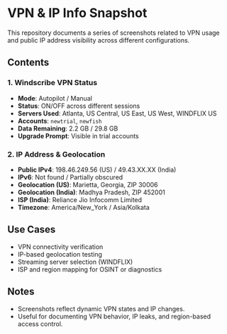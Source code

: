 # VPN & IP Info Snapshot

This repository documents a series of screenshots related to VPN usage and public IP address visibility across different configurations.

## Contents

### 1. Windscribe VPN Status
- **Mode**: Autopilot / Manual
- **Status**: ON/OFF across different sessions
- **Servers Used**: Atlanta, US Central, US East, US West, WINDFLIX US
- **Accounts**: `newtrial`, `newfish`
- **Data Remaining**: 2.2 GB / 29.8 GB
- **Upgrade Prompt**: Visible in trial accounts

### 2. IP Address & Geolocation
- **Public IPv4**: 198.46.249.56 (US) / 49.43.XX.XX (India)
- **IPv6**: Not found / Partially obscured
- **Geolocation (US)**: Marietta, Georgia, ZIP 30006
- **Geolocation (India)**: Madhya Pradesh, ZIP 452001
- **ISP (India)**: Reliance Jio Infocomm Limited
- **Timezone**: America/New_York / Asia/Kolkata

## Use Cases
- VPN connectivity verification
- IP-based geolocation testing
- Streaming server selection (WINDFLIX)
- ISP and region mapping for OSINT or diagnostics

## Notes
- Screenshots reflect dynamic VPN states and IP changes.
- Useful for documenting VPN behavior, IP leaks, and region-based access control.
